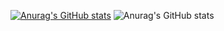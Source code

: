 [![Anurag's GitHub stats](https://github-readme-stats.vercel.app/api?username=xali1ove)](https://github.com/anuraghazra/github-readme-stats)
![Anurag's GitHub stats](https://github-readme-stats.vercel.app/api?username=xali1ove&show_icons=true)
<!--
**xali1ove/xali1ove** is a ✨ _special_ ✨ repository because its `README.md` (this file) appears on your GitHub profile.

Here are some ideas to get you started:

- 🔭 I’m currently working on ...
- 🌱 I’m currently learning ...
- 👯 I’m looking to collaborate on ...
- 🤔 I’m looking for help with ...
- 💬 Ask me about ...
- 📫 How to reach me: ...
- 😄 Pronouns: ...
- ⚡ Fun fact: ...
-->
